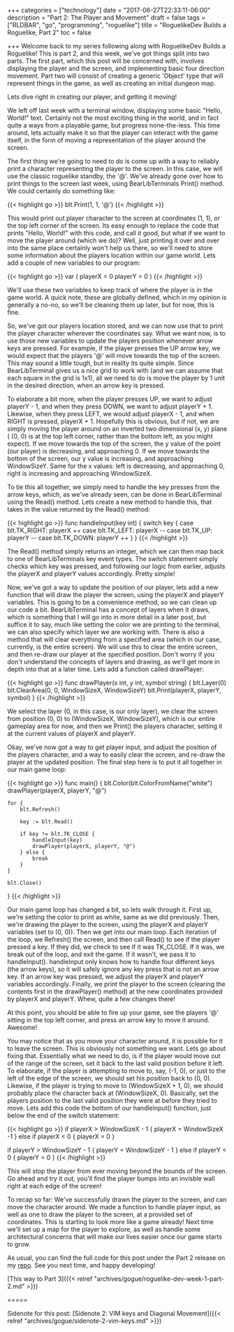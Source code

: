 +++
categories = ["technology"]
date = "2017-06-27T22:33:11-06:00"
description = "Part 2: The Player and Movement"
draft = false
tags = ["RLDBAR", "go", "programming", "roguelike"]
title = "RoguelikeDev Builds a Roguelike, Part 2"
toc = false

+++
Welcome back to my series following along with RoguelikeDev Builds a Roguelike! This is part 2, and this week, we've got things split into two parts. The first part, which this post will be concerned with, involves displaying the player and the screen, and implementing basic four direction movement. Part two will consist of creating a generic 'Object' type that will represent things in the game, as well as creating an initial dungeon map.

Lets dive right in creating our player, and getting it moving!
<!--more-->

We left off last week with a terminal window, displaying some basic "Hello, World!" text. Certainly not the most exciting thing in the world, and in fact quite a ways from a playable game, but progress none-the-less. This time around, lets actually make it so that the player can interact with the game itself, in the form of moving a representation of the player around the screen.

The first thing we're going to need to do is come up with a way to reliably print a character representing the player to the screen. In this case, we will use the classic roguelike standby, the '@'. We've already gone over how to print things to the screen last week, using BearLibTerminals Print() method. We could certainly do something like:

{{< highlight go >}}
blt.Print(1, 1, '@')
{{< /highlight >}}

This would print out player character to the screen at coordinates (1, 1), or the top left corner of the screen. Its easy enough to replace the code that prints "Hello, World!" with this code, and call it good, but what if we want to move the player around (which we do)? Well, just printing it over and over into the same place certainly won't help us there, so we'll need to store some information about the players location within our game world. Lets add a couple of new variables to our program:

{{< highlight go >}}
var (
    playerX = 0
    playerY = 0
)
{{< /highlight >}}

We'll use these two variables to keep track of where the player is in the game world. A quick note, these are globally defined, which in my opinion is generally a no-no, so we'll be cleaning them up later, but for now, this is fine.

So, we've got our players location stored, and we can now use that to print the player character wherever the coordinates say. What we want now, is to use those new variables to update the players position whenever arrow keys are pressed. For example, if the player presses the UP arrow key, we would expect that the players '@' will move towards the top of the screen. This may sound a little tough, but in reality its quite simple. Since BearLibTerminal gives us a nice grid to work with (and we can assume that each square in the grid is 1x1), all we need to do is move the player by 1 unit in the desired direction, when an arrow key is pressed. 

To elaborate a bit more, when the player presses UP, we want to adjust playerY - 1, and when they press DOWN, we want to adjust playerY + 1. Likewise, when they press LEFT, we would adjust playerX - 1, and when RIGHT is pressed, playerX + 1. Hopefully this is obvious, but if not, we are simply moving the player around on an inverted two dimensional (x, y) plane ( (0, 0) is at the top left corner, rather than the bottom left, as you might expect). If we move towards the top of the screen, the y value of the point (our player) is decreasing, and approaching 0. If we move towards the bottom of the screen, our y value is increasing, and approaching WindowSizeY. Same for the x values: left is decreasing, and approaching 0, right is increasing and approaching WindowSizeX.

To tie this all together, we simply need to handle the key presses from the arrow keys, which, as we've already seen, can be done in BearLibTerminal using the Read() method. Lets create a new method to handle this, that takes in the value returned by the Read() method:

{{< highlight go >}}
func handleInput(key int) {
    switch key {
    case blt.TK_RIGHT:
        playerX ++
    case blt.TK_LEFT:
        playerX -- 
    case blt.TK_UP:
        playerY --
    case blt.TK_DOWN:
        playerY ++
    }
}
{{< /highlight >}}

The Read() method simply returns an integer, which we can then map back to one of BearLibTerminals key event types. The switch statement simply checks which key was pressed, and following our logic from earlier, adjusts the playerX and playerY values accordingly. Pretty simple!

Now, we've got a way to update the position of our player, lets add a new function that will draw the player the screen, using the playerX and playerY variables. This is going to be a convenience method, so we can clean up our code a bit. BearLibTerminal has a concept of layers when it draws, which is something that I will go into in more detail in a later post, but suffice it to say, much like setting the color we are printing to the terminal, we can also specify which layer we are working with. There is also a method that will clear everything from a specified area (which in our case, currently, is the entire screen). We will use this to clear the entire screen, and then re-draw our player at the specified position. Don't worry if you don't understand the concepts of layers and drawing, as we'll get more in depth into that at a later time. Lets add a function called drawPlayer:

{{< highlight go >}}
func drawPlayer(x int, y int, symbol string) {
    blt.Layer(0)
    blt.ClearArea(0, 0, WindowSizeX, WindowSizeY)
    blt.Print(playerX, playerY, symbol)
}
{{< /highlight >}}

We select the layer (0, in this case, is our only layer), we clear the screen from position (0, 0) to (WindowSizeX, WindowSizeY), which is our entire gameplay area for now, and then we Print() the players character, setting it at the current values of playerX and playerY.

Okay, we've now got a way to get player input, and adjust the position of the players character, and a way to easily clear the screen, and re-draw the player at the updated position. The final step here is to put it all together in our main game loop:

{{< highlight go >}}
func main() {
    blt.Color(blt.ColorFromName("white")
    drawPlayer(playerX, playerY, "@")

    for {
        blt.Refresh()
        
        key := blt.Read()

        if key != blt.TK_CLOSE {
            handleInput(key)
            drawPlayer(playerX, playerY, "@")
        } else {
            break
        }
    }

    blt.Close()
}
{{< /highlight >}}

Our main game loop has changed a bit, so lets walk through it. First up, we're setting the color to print as white, same as we did previously. Then, we're drawing the player to the screen, using the playerX and playerY variables (set to (0, 0)). Then we get into our main loop. Each iteration of the loop, we Refresh() the screen, and then call Read() to see if the player pressed a key. If they did, we check to see if it was TK_CLOSE. If it was, we break out of the loop, and exit the game. If it wasn't, we pass it to handleInput(). handleInput only knows how to handle four different keys (the arrow keys), so it will safely ignore any key press that is not an arrow key. If an arrow key was pressed, we adjust the playerX and playerY variables accordingly. Finally, we print the player to the screen (clearing the contents first in the drawPlayer() method) at the new coordinates provided by playerX and playerY. Whew, quite a few changes there!

At this point, you should be able to fire up your game, see the players '@' sitting in the top left corner, and press an arrow key to move it around. Awesome!

You may notice that as you move your character around, it is possible for it to leave the screen. This is obviously not something we want. Lets go about fixing that. Essentially what we need to do, is if the player would move out of the range of the screen, set it back to the last valid position before it left. To elaborate, if the player is attempting to move to, say, (-1, 0), or just to the left of the edge of the screen, we should set his position back to (0, 0). Likewise, if the player is trying to move to (WindowSizeX + 1, 0), we should probably place the character back at (WindowSizeX, 0). Basically, set the players position to the last valid position they were at before they tried to move. Lets add this code the bottom of our handleInput() function, just below the end of the switch statement:

{{< highlight go >}}
if playerX > WindowSizeX - 1 {
    playerX = WindowSizeX -1
} else if playerX < 0 {
    playerX = 0
}

if playerY > WindowSizeY - 1 {
    playerY = WindowSizeY - 1
} else if playerY < 0 {
    playerY = 0
}
{{< /highlight >}}

This will stop the player from ever moving beyond the bounds of the screen. Go ahead and try it out, you'll find the player bumps into an invisble wall right at each edge of the screen! 

To recap so far: We've successfully drawn the player to the screen, and can move the character around. We made a function to handle player input, as well as one to draw the player to the screen, at a provided set of coordinates. This is starting to look more like a game already! Next time we'll set up a map for the player to explore, as well as handle some architectural concerns that will make our lives easier once our game starts to grow.

As usual, you can find the full code for this post under the Part 2 release on my [repo](https://github.com/jcerise/roguelikedev-does-the-complete-roguelike-tutorial/releases/tag/v0.0.2). See you next time, and happy developing!

[This way to Part 3]({{< relref "archives/gogue/roguelike-dev-week-1-part-2.md" >}})

=====

Sidenote for this post: [Sidenote 2: VIM keys and Diagonal Movement]({{< relref "archives/gogue/sidenote-2-vim-keys.md" >}})
